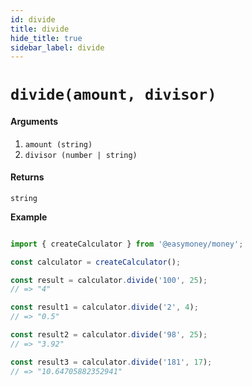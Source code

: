 ```yaml
---
id: divide
title: divide
hide_title: true
sidebar_label: divide
---
```



# `divide(amount, divisor)`

#### Arguments

1. `amount (string)` 
2. `divisor (number | string)` 

#### Returns

`string`


**Example**

```js

import { createCalculator } from '@easymoney/money';

const calculator = createCalculator();

const result = calculator.divide('100', 25);
// => "4"

const result1 = calculator.divide('2', 4);
// => "0.5"

const result2 = calculator.divide('98', 25);
// => "3.92"

const result3 = calculator.divide('181', 17);
// => "10.64705882352941"

```
